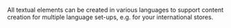 All textual elements can be created in various languages to support content creation for multiple language set-ups, e.g. for your international stores.
